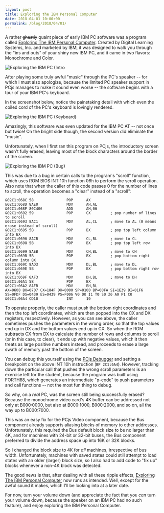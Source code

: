 ```yaml
---
layout: post
title: Exploring the IBM Personal Computer
date: 2018-04-01 10:00:00
permalink: /blog/2018/04/01/
---
```


A rather ~~ghastly~~ quaint piece of early IBM PC software was a program called
[Exploring The IBM Personal Computer](/software/pcx86/demo/ibm/exploring).  Created by Digital Learning Systems, Inc.
and marketed by IBM, it was designed to walk you through the "ins and outs" of your shiny new IBM PC, and it came in
two flavors: Monochrome and Color.

![Exploring the IBM PC (Intro](/blog/images/exploring-the-ibm-pc-intro.jpg)

After playing some truly awful "music" through the PC's speaker -- for which I must also apologize, because the limited
PC speaker support in PCjs manages to make it sound even worse -- the software begins with a tour of your IBM PC's
keyboard.

In the screenshot below, notice the painstaking detail with which even the coiled cord of the PC's keyboard is lovingly
rendered.

![Exploring the IBM PC (Keyboard)](/blog/images/exploring-the-ibm-pc-keyboard.gif)

Amazingly, this software was even updated for the IBM PC AT -- not once but twice!  On the bright side though,
the second version did eliminate the "music".

Unfortunately, when I first ran this program on PCjs, the introductory screen wasn't fully erased, leaving most of
the block characters around the border of the screen.

![Exploring the IBM PC (Bug)](/blog/images/exploring-the-ibm-pc-intro-bug.png)

This was due to a bug in certain calls to the program's "scroll" function, which uses ROM BIOS INT 10h function 06h
to perform the scroll operation.  Also note that when the caller of this code passes 0 for the number of lines to scroll,
the operation becomes a "clear" instead of a "scroll":

    &02C1:068C 58               POP      AX
    &02C1:068D 8AE0             MOV      AH,AL
    &02C1:068F 80C406           ADD      AH,06
    &02C1:0692 59               POP      CX         ; pop number of lines to scroll
    &02C1:0693 8AC1             MOV      AL,CL      ; move to AL (0 means erase instead of scroll)
    &02C1:0695 5B               POP      BX         ; pop top left column into BX
    &02C1:0696 8ACB             MOV      CL,BL      ; move to CL
    &02C1:0698 5B               POP      BX         ; pop top left row into BX
    &02C1:0699 8AEB             MOV      CH,BL      ; move to CH
    &02C1:069B 5B               POP      BX         ; pop bottom right column into BX
    &02C1:069C 8AD3             MOV      DL,BL      ; move to DL
    &02C1:069E 5B               POP      BX         ; pop bottom right row into BX
    &02C1:069F 8AF3             MOV      DH,BL      ; move to DH
    &02C1:06A1 5B               POP      BX
    &02C1:06A2 8AFB             MOV      BH,BL
    AX=0600 BX=0707 CX=184F DX=0000 SP=0100 BP=00FA SI=1E39 DI=01F6 
    SS=0FDF DS=0439 ES=0439 PS=F006 V0 D0 I1 T0 S0 Z0 A0 P1 C0 
    &02C1:06A4 CD10             INT      10

To operate properly, the caller must push the bottom right coordinates and then the top left coordinates, which are then
popped into the CX and DX registers, respectively.  However, as you can see above, the caller sometimes pushes the parameters
in the wrong order, so that the top values end up in DX and the bottom values end up in CX.  So when the ROM subtracts CX
from DX to calculate the number of rows and columns to scroll (or in this case, to clear), it ends up with negative values,
which it then treats as large positive numbers instead, and proceeds to erase a large swath of memory past the bottom of the
screen.

You can debug this yourself using the [PCjs Debugger](/software/pcx86/demo/ibm/exploring/1.00-MDA/?debugger=true)
and setting a breakpoint on the above INT 10h instruction (`BP 2C1:6A4`).  However, tracking down the particular call that
pushes the wrong scroll parameters is an exercise left for the student, because the program was built using FORTH88, which
generates an intermediate "p-code" to push parameters and call functions -- not the most fun thing to debug.

So why, on a *real* PC, was the screen still being successfully erased?  Because the monochrome video card's 4K buffer
can be addressed not only at B000:0000, but also at B000:1000, B000:2000, and so on, all the way up to B000:7000.

This was an easy fix for the PCjs Video component, because the Bus component already supports aliasing blocks of memory
to other addresses.  Unfortunately, this required the Bus default block size to be no larger than 4K, and for machines
with 24-bit or 32-bit buses, the Bus component preferred to divide the address space up into 16K or 32K blocks.

So I changed the block size to 4K for *all* machines, irrespective of bus width.  Unfortunately, machines with saved states
could still attempt to load states with an older (larger) block size, so I also had to add code to "fix up" blocks whenever
a non-4K block was detected.

The good news is that, after dealing with all these ripple effects, [Exploring The IBM Personal Computer](/software/pcx86/demo/ibm/exploring/1.00-MDA/)
now runs as intended.  Well, except for the awful sound it makes, which I'll be looking into at a later date.

For now, turn your volume down (and appreciate the fact that you *can* turn your volume down, because the speaker on
an IBM PC had no such feature), and enjoy exploring the IBM Personal Computer.
